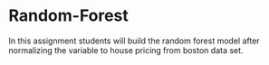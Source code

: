 # Random-Forest

In this assignment students will build the random forest model after
normalizing the variable to house pricing from boston data set.
